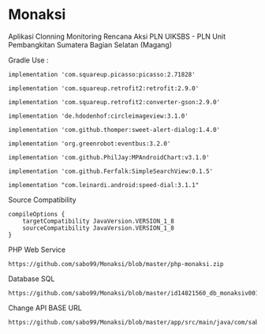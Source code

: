 # Monaksi
Aplikasi Clonning Monitoring Rencana Aksi PLN UIKSBS - PLN Unit Pembangkitan Sumatera Bagian Selatan (Magang)

Gradle Use : 

    implementation 'com.squareup.picasso:picasso:2.71828'
    
    implementation 'com.squareup.retrofit2:retrofit:2.9.0' 
    
    implementation 'com.squareup.retrofit2:converter-gson:2.9.0'
    
    implementation 'de.hdodenhof:circleimageview:3.1.0'
    
    implementation 'com.github.thomper:sweet-alert-dialog:1.4.0'
    
    implementation 'org.greenrobot:eventbus:3.2.0'
    
    implementation 'com.github.PhilJay:MPAndroidChart:v3.1.0'
    
    implementation 'com.github.Ferfalk:SimpleSearchView:0.1.5'
    
    implementation "com.leinardi.android:speed-dial:3.1.1"

Source Compatibility

    compileOptions {
        targetCompatibility JavaVersion.VERSION_1_8
        sourceCompatibility JavaVersion.VERSION_1_8
    }
    
    
PHP Web Service
 
    https://github.com/sabo99/Monaksi/blob/master/php-monaksi.zip
    
    
Database SQL

    https://github.com/sabo99/Monaksi/blob/master/id14821560_db_monaksiv001.sql
    
    
Change API BASE URL
    
    https://github.com/sabo99/Monaksi/blob/master/app/src/main/java/com/sabo/monaksi/Common/Common.java
    
    
    
